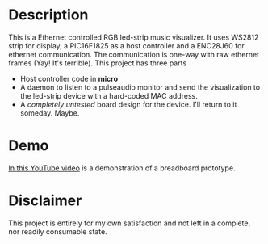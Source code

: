# Description #
This is a Ethernet controlled RGB led-strip music visualizer. It uses WS2812
strip for display, a PIC16F1825 as a host controller and a ENC28J60 for ethernet
communication. The communication is one-way with raw ethernet frames (Yay! It's terrible). This
project has three parts

- Host controller code in __micro__
- A daemon to listen to a pulseaudio monitor and send the visualization to the led-strip device with a hard-coded MAC address.
- A _completely untested_ board design for the device. I'll return to it someday. Maybe.

# Demo #
[In this YouTube video](https://youtu.be/0CW2xSNjpUU) is a demonstration of a breadboard prototype.


# Disclaimer #
This project is entirely for my own satisfaction and not left in a complete, nor readily consumable state.
